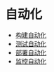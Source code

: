 # 自动化

* [构建自动化](./构建自动化/README.md)
* [测试自动化](./测试自动化/README.md)
* [部署自动化](./部署自动化/README.md)
* [监控自动化](./监控自动化/README.md)
